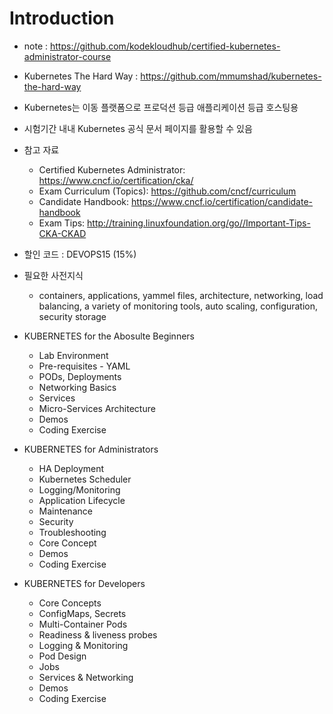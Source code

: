 # Introduction 
- note : https://github.com/kodekloudhub/certified-kubernetes-administrator-course
- Kubernetes The Hard Way : https://github.com/mmumshad/kubernetes-the-hard-way
- Kubernetes는 이동 플랫폼으로 프로덕션 등급 애플리케이션 등급 호스팅용
- 시험기간 내내 Kubernetes 공식 문서 페이지를 활용할 수 있음 
- 참고 자료 
  - Certified Kubernetes Administrator: https://www.cncf.io/certification/cka/
  - Exam Curriculum (Topics): https://github.com/cncf/curriculum
  - Candidate Handbook: https://www.cncf.io/certification/candidate-handbook
  - Exam Tips: http://training.linuxfoundation.org/go//Important-Tips-CKA-CKAD
- 할인 코드 : DEVOPS15 (15%) 
- 필요한 사전지식
  - containers, applications, yammel files, architecture, networking, load balancing, a variety of monitoring tools, auto scaling, configuration, security storage

- KUBERNETES for the Abosulte Beginners 
  - Lab Environment 
  - Pre-requisites - YAML
  - PODs, Deployments 
  - Networking Basics
  - Services
  - Micro-Services Architecture
  - Demos
  - Coding Exercise

- KUBERNETES for Administrators
  - HA Deployment 
  - Kubernetes Scheduler
  - Logging/Monitoring
  - Application Lifecycle
  - Maintenance
  - Security
  - Troubleshooting
  - Core Concept
  - Demos
  - Coding Exercise 

- KUBERNETES for Developers
  - Core Concepts
  - ConfigMaps, Secrets 
  - Multi-Container Pods
  - Readiness & liveness probes
  - Logging & Monitoring 
  - Pod Design
  - Jobs
  - Services & Networking
  - Demos 
  - Coding Exercise
